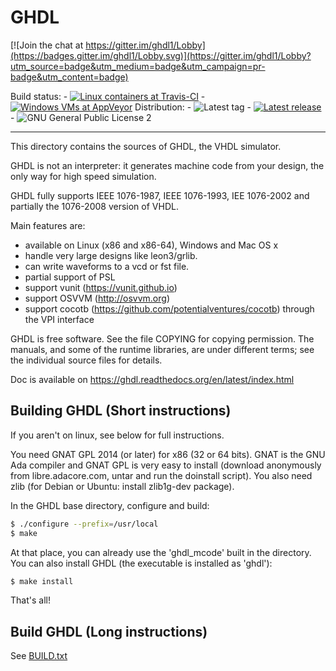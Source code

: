 # GHDL

[![Join the chat at https://gitter.im/ghdl1/Lobby](https://badges.gitter.im/ghdl1/Lobby.svg)](https://gitter.im/ghdl1/Lobby?utm_source=badge&utm_medium=badge&utm_campaign=pr-badge&utm_content=badge) 

Build status:
	- [![Linux containers at Travis-CI](https://travis-ci.org/tgingold/ghdl.svg?branch=master)](https://travis-ci.org/tgingold/ghdl)
	- [![Windows VMs at AppVeyor](https://ci.appveyor.com/api/projects/status/r5dtv6amsppigpsp/branch/release?svg=true)](https://ci.appveyor.com/project/Paebbels/poc/branch/release)
Distribution:
	- ![Latest tag](https://img.shields.io/github/tag/tgingold/ghdl.svg?style=flat)
	- [![Latest release](https://img.shields.io/github/release/tgingold/ghdl.svg?style=flat)](https://github.com/tgingold/ghdl/releases)
	- ![GNU General Public License 2](https://img.shields.io/github/license/tgingold/ghdl.svg?style=flat)
	
---
	
This directory contains the sources of GHDL, the VHDL simulator.

GHDL is not an interpreter: it generates machine code from your design,
the only way for high speed simulation.

GHDL fully supports IEEE 1076-1987, IEEE 1076-1993, IEE 1076-2002 and
partially the 1076-2008 version of VHDL.

Main features are:
- available on Linux (x86 and x86-64), Windows and Mac OS x
- handle very large designs like leon3/grlib.
- can write waveforms to a vcd or fst file.
- partial support of PSL
- support vunit (https://vunit.github.io)
- support OSVVM (http://osvvm.org)
- support cocotb (https://github.com/potentialventures/cocotb) through the VPI interface

GHDL is free software.  See the file COPYING for copying permission.
The manuals, and some of the runtime libraries, are under different
terms; see the individual source files for details.

Doc is available on https://ghdl.readthedocs.org/en/latest/index.html

## Building GHDL (Short instructions)

If you aren't on linux, see below for full instructions.

You need GNAT GPL 2014 (or later) for x86 (32 or 64 bits).  GNAT is the GNU Ada
compiler and GNAT GPL is very easy to install (download anonymously from
libre.adacore.com, untar and run the doinstall script).  You also need
zlib (for Debian or Ubuntu: install zlib1g-dev package).

In the GHDL base directory, configure and build:
```sh
$ ./configure --prefix=/usr/local
$ make
```

At that place, you can already use the 'ghdl_mcode' built in the directory.
You can also install GHDL (the executable is installed as 'ghdl'):
```sh
$ make install
```

That's all!

## Build GHDL (Long instructions)

See [BUILD.txt](https://github.com/tgingold/ghdl/blob/master/BUILD.txt)
